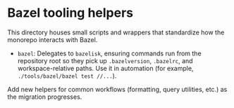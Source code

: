 # Bazel tooling helpers

This directory houses small scripts and wrappers that standardize how the
monorepo interacts with Bazel.

- `bazel`: Delegates to `bazelisk`, ensuring commands run from the repository
  root so they pick up `.bazelversion`, `.bazelrc`, and workspace-relative
  paths. Use it in automation (for example, `./tools/bazel/bazel test //...`).

Add new helpers for common workflows (formatting, query utilities, etc.) as the
migration progresses.
